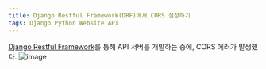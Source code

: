 ```yaml
---
title: Django Restful Framework(DRF)에서 CORS 설정하기
tags: Django Python Website API
---
```


[Django Restful Framework](https://www.django-rest-framework.org/)를 통해 API 서버를 개발하는 중에, CORS 에러가 발생했다.
![image](https://blog.container-solutions.com/hs-fs/hubfs/redscreenshot.png?width=2760&name=redscreenshot.png)
